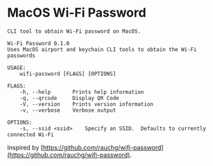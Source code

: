 # MacOS Wi-Fi Password

```
CLI tool to obtain Wi-Fi password on MacOS. 

Wi-Fi Password 0.1.0
Uses MacOS airport and keychain CLI tools to obtain the Wi-Fi passwords

USAGE:
    wifi-password [FLAGS] [OPTIONS]

FLAGS:
    -h, --help       Prints help information
    -q, --qrcode     Display QR Code
    -V, --version    Prints version information
    -v, --verbose    Verbose output

OPTIONS:
    -s, --ssid <ssid>    Specify an SSID.  Defaults to currently connected Wi-Fi
```

Inspired by [https://github.com/rauchg/wifi-password](https://github.com/rauchg/wifi-password).
